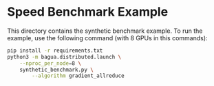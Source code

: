 # Speed Benchmark Example

This directory contains the synthetic benchmark example. To run the example, use the following command (with 8 GPUs in this commands):

```bash
pip install -r requirements.txt
python3 -m bagua.distributed.launch \
    --nproc_per_node=8 \
    synthetic_benchmark.py \
        --algorithm gradient_allreduce
```
